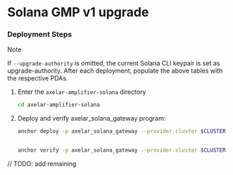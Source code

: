 # Solana GMP v1 upgrade

### Deployment Steps

> [!NOTE]
> If `--upgrade-authority` is omitted, the current Solana CLI keypair is set as upgrade-authority.
> After each deployment, populate the above tables with the respective PDAs.

1. Enter the `axelar-amplifier-solana` directory

    ```sh
    cd axelar-amplifier-solana
    ```

1. Deploy and verify axelar_solana_gateway program:

    ```sh
    anchor deploy -p axelar_solana_gateway --provider.cluster $CLUSTER --program-keypair GATEWAY_PROGRAM_KEYPAIR_PATH -v -- --upgrade-authority $UPGRADE_AUTHORITY_KEYPAIR_PATH


    anchor verify -p axelar_solana_gateway --provider.cluster $CLUSTER -d $BASE_IMAGE -e $ENV --skip-build -- --no-default-features --features $ENV
    ```

// TODO: add remaining
